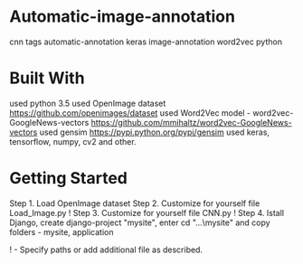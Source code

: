 # Automatic-image-annotation
cnn tags automatic-annotation keras image-annotation word2vec python

# Built With
used python 3.5
used OpenImage dataset https://github.com/openimages/dataset
used Word2Vec model - word2vec-GoogleNews-vectors https://github.com/mmihaltz/word2vec-GoogleNews-vectors 
used gensim https://pypi.python.org/pypi/gensim
used keras, tensorflow, numpy, cv2 and other.

# Getting Started
Step 1. Load OpenImage dataset
Step 2. Customize for yourself file Load_Image.py  !
Step 3. Customize for yourself file CNN.py         !
Step 4. Istall Django, create django-project "mysite", enter cd "...\mysite" and copy folders - mysite, application

! - Specify paths or add additional file as described.


